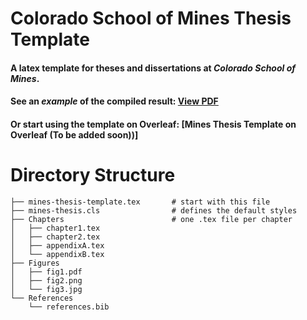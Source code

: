 # Colorado School of Mines Thesis Template
#### A latex template for theses and dissertations at _Colorado School of Mines_.

#### See an _example_ of the compiled result: [View PDF](mines-thesis-template.pdf)

#### Or start using the template on Overleaf: [Mines Thesis Template on Overleaf (To be added soon))]

# Directory Structure
```
├── mines-thesis-template.tex       # start with this file
├── mines-thesis.cls                # defines the default styles
├── Chapters                        # one .tex file per chapter
│   ├── chapter1.tex
│   ├── chapter2.tex
│   ├── appendixA.tex
│   └── appendixB.tex
├── Figures                      
│   ├── fig1.pdf
│   ├── fig2.png
│   └── fig3.jpg
└── References       
    └── references.bib

```
